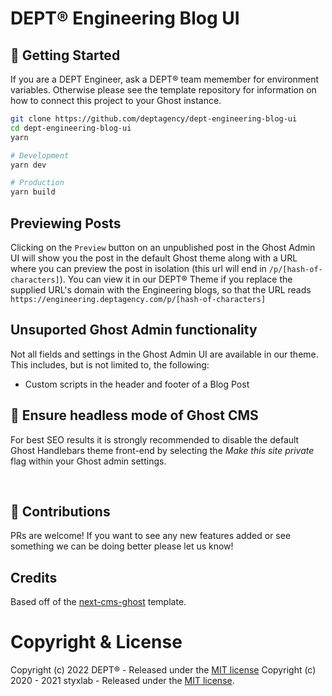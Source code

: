 # DEPT® Engineering Blog UI

## 🏁 Getting Started

If you are a DEPT Engineer, ask a DEPT® team memember for environment variables. Otherwise please see the template repository for information on how to connect this project to your Ghost instance. 

```bash
git clone https://github.com/deptagency/dept-engineering-blog-ui
cd dept-engineering-blog-ui
yarn

# Development
yarn dev

# Production
yarn build
```

## Previewing Posts

Clicking on the `Preview` button on an unpublished post in the Ghost Admin UI will show you the post in the default Ghost theme along with a URL where you can preview the post in isolation (this url will end in `/p/[hash-of-characters]`). You can view it in our DEPT® Theme if you replace the supplied URL's domain with the Engineering blogs, so that the URL reads `https://engineering.deptagency.com/p/[hash-of-characters]`


## Unsuported Ghost Admin functionality

Not all fields and settings in the Ghost Admin UI are available in our theme. This includes, but is not limited to, the following:
- Custom scripts in the header and footer of a Blog Post


## 🤯 Ensure headless mode of Ghost CMS

For best SEO results it is strongly recommended to disable the default Ghost Handlebars theme front-end by selecting the _Make this site private_ flag within your Ghost admin settings.

&nbsp;

## 🎈 Contributions

PRs are welcome! If you want to see any new features added or see something we can be doing better please let us know!

## Credits

Based off of the [next-cms-ghost](https://github.com/styxlab/next-cms-ghost) template.
# Copyright & License

Copyright (c) 2022 DEPT® - Released under the [MIT license](LICENSE)
Copyright (c) 2020 - 2021 styxlab - Released under the [MIT license](LICENSE).
